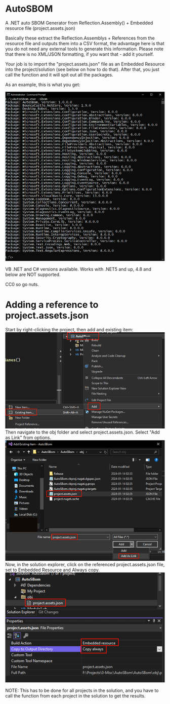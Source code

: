 # AutoSBOM
A .NET auto SBOM Generator from Reflection.Assembly() + Embedded resource file (project.assets.json)

Basically these extract the Reflection.Assemblys + References from the resource file and outputs them into a CSV format, the advantage here is that you do not need any external tools to generate this information. Please note that there is no XML/JSON formatting, if you want that - add it yourself.

Your job is to import the "project.assets.json" file as an Embedded Resource into the project/solution (see below on how to do that). After that, you just call the function and it will spit out all the packages.

As an example, this is what you get:

![Output](SBOM.jpg)

VB .NET and C# versions available. Works with .NET5 and up, 4.8 and below are NOT supported.

CC0 so go nuts.

# Adding a reference to project.assets.json

Start by right-clicking the project, then add and existing item:<br/>
![Output](reference_001.png)
Then navigate to the obj folder and select project.assets.json. Select "Add as Link" from options.<br/>
![Output](reference_002.png)
Now, in the solution explorer, click on the referenced project.assets.json file, set to Embedded Resource and Always copy.<br/>
![Output](reference_003.png)

NOTE: This has to be done for all projects in the solution, and you have to call the function from each project in the solution to get the results.
